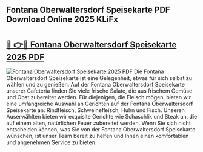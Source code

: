 ## Fontana Oberwaltersdorf Speisekarte PDF Download Online 2025 KLiFx

# <h2><a href="http://gcdtc0.nevu.top/?p=Fontana+Oberwaltersdorf+Speisekarte">🔗 👉🔴 Fontana Oberwaltersdorf Speisekarte 2025 PDF</a></h2>

[![Fontana Oberwaltersdorf Speisekarte 2025 PDF](https://i.imgur.com/dBaPXMq.png)](http://gcdtc0.nevu.top/?p=Fontana+Oberwaltersdorf+Speisekarte)
Die Fontana Oberwaltersdorf Speisekarte ist eine Gelegenheit, etwas für sich selbst zu wählen und zu genießen. Auf der Fontana Oberwaltersdorf Speisekarte unserer Cafeteria finden Sie viele frische Salate, die aus frischem Gemüse und Obst zubereitet werden. Für diejenigen, die Fleisch mögen, bieten wir eine umfangreiche Auswahl an Gerichten auf der Fontana Oberwaltersdorf Speisekarte an: Rindfleisch, Schweinefleisch, Huhn und Fisch. Unseren Auserwählten bieten wir exquisite Gerichte wie Schaschlik und Steak an, die auf einem alten, natürlichen Feuer zubereitet werden. Wenn Sie sich nicht entscheiden können, was Sie von der Fontana Oberwaltersdorf Speisekarte wünschen, ist unser Team bereit zu helfen und Ihnen einen komfortablen und angenehmen Service zu bieten.
